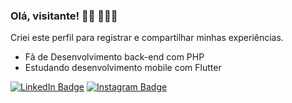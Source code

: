 ### Olá, visitante! 🤟🏾 🧑🏾‍💻

Criei este perfil para registrar e compartilhar minhas experiências.

* Fã de Desenvolvimento back-end com PHP <br />
* Estudando desenvolvimento mobile com Flutter

[![LinkedIn Badge](https://img.shields.io/badge/LinkedIn-0077B5?style=for-the-badge&logo=linkedin&logoColor=white&link=https://www.linkedin.com/in/maicnogueira/)](https://www.linkedin.com/in/maicnogueira//) [![Instagram Badge](https://img.shields.io/badge/Instagram-E4405F?style=for-the-badge&logo=instagram&logoColor=white&link=https://www.instagram.com/maicnogueira/)](https://www.instagram.com/maicnogueira//)
